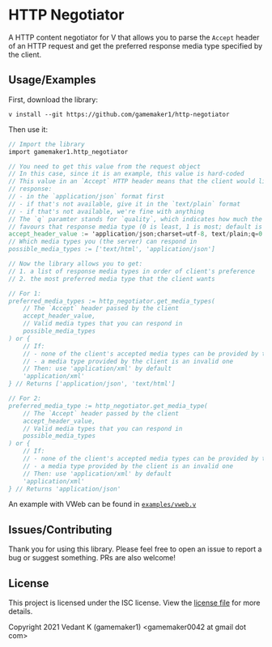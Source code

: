 # HTTP Negotiator

A HTTP content negotiator for V that allows you to parse the `Accept` header of an HTTP request and get the preferred response media type specified by the client.

## Usage/Examples

First, download the library:

```
v install --git https://github.com/gamemaker1/http-negotiator
```

Then use it:

```v
// Import the library
import gamemaker1.http_negotiator

// You need to get this value from the request object
// In this case, since it is an example, this value is hard-coded
// This value in an `Accept` HTTP header means that the client would like a
// response:
// - in the `application/json` format first
// - if that's not available, give it in the `text/plain` format
// - if that's not available, we're fine with anything
// The `q` paramter stands for `quality`, which indicates how much the client
// favours that response media type (0 is least, 1 is most; default is 1).
accept_header_value := 'application/json;charset=utf-8, text/plain;q=0.9;charset=utf-8, text/html;q=0.8;charset=utf-8, */*;q=0.7'
// Which media types you (the server) can respond in
possible_media_types := ['text/html', 'application/json']

// Now the library allows you to get:
// 1. a list of response media types in order of client's preference
// 2. the most preferred media type that the client wants

// For 1:
preferred_media_types := http_negotiator.get_media_types(
	// The `Accept` header passed by the client
	accept_header_value,
	// Valid media types that you can respond in
	possible_media_types
) or {
	// If:
	// - none of the client's accepted media types can be provided by the server
	// - a media type provided by the client is an invalid one
	// Then: use 'application/xml' by default
	'application/xml'
} // Returns ['application/json', 'text/html']

// For 2:
preferred_media_type := http_negotiator.get_media_type(
	// The `Accept` header passed by the client
	accept_header_value,
	// Valid media types that you can respond in
	possible_media_types
) or {
	// If:
	// - none of the client's accepted media types can be provided by the server
	// - a media type provided by the client is an invalid one
	// Then: use 'application/xml' by default
	'application/xml'
} // Returns 'application/json'
```

An example with VWeb can be found in [`examples/vweb.v`](/examples/vweb.v)

## Issues/Contributing

Thank you for using this library. Please feel free to open an issue to report a bug or suggest something. PRs are also welcome!

## License

This project is licensed under the ISC license. View the [license file](/license.md) for more details.

Copyright 2021 Vedant K (gamemaker1) \<gamemaker0042 at gmail dot com\>
